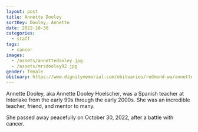 ```yaml
---
layout: post
title: Annette Dooley
sortKey: Dooley, Annette
date: 2022-10-30
categories:
  - staff
tags:
  - cancer
images:
  - /assets/annettedooley.jpg
  - /assets/mrsdooley92.jpg
gender: female
obituary: https://www.dignitymemorial.com/obituaries/redmond-wa/annette-hoelscher-11161935#remembering
---
```

Annette Dooley, aka Annette Dooley Hoelscher, was a Spanish teacher at Interlake from the early 90s through the early 2000s. She was an incredible teacher, friend, and mentor to many.

She passed away peacefully on October 30, 2022, after a battle with cancer.